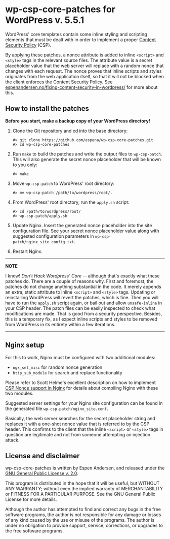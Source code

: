 # wp-csp-core-patches for WordPress v. 5.5.1

WordPress' core templates contain some inline styling and scripting elements
that must be dealt with in order to implement a proper
[Content Security Policy](https://en.wikipedia.org/wiki/Content_Security_Policy)
(CSP).

By applying these patches, a nonce attribute is added to inline `<script>`
and `<style>` tags in the relevant source files. The attribute value is a
secret placeholder value that the web server will replace with a random nonce
that changes with each request. The nonce proves that inline scripts and styles
originates from the web application itself, so that it will not be blocked when
the client enforces the Content Security Policy. See
[espenandersen.no/fixing-content-security-in-wordpress/](https://espenandersen.no/fixing-content-security-in-wordpress/)
for more about this.

## How to install the patches

**Before you start, make a backup copy of your WordPress directory!**

1. Clone the Git repository and cd into the base directory:
   ```
   #> git clone https://github.com/espena/wp-csp-core-patches.git
   #> cd wp-csp-core-patches
   ```
2. Run `make` to build the patches and write the output files to `wp-csp-patch`.
   This will also generate the secret nonce placeholder that will be
   known to you only:
   ```
   #> make
   ```
3. Move `wp-csp-patch` to WordPress' root directory:
   ```
   #> mv wp-csp-patch /path/to/wordpress/root/.
   ```
4. From WordPress' root directory, run the `apply.sh` script:
   ```
   #> cd /path/to/wordpress/root/
   #> wp-csp-patch/apply.sh
   ```
5. Update Nginx. Insert the generated nonce placeholder into the site
   configuration file. See your secret nonce placeholder value along with
   suggested configuration parameters in `wp-csp-patch/nginx_site_config.txt`.

6. Restart Nginx.
---
**NOTE**

I know! *Don't Hack Wordpress' Core* -- although that's exactly what these
patches do. There are a couple of reasons why. First and foremost, the patches
do not change anything substantial in the code. It merely appends an extra,
static attribute to inline `<script>` and `<style>` tags. Updating or
reinstalling WordPress will revert the patches, which is fine. Then you will
have to run the `apply.sh` script again, or bail out and allow `unsafe-inline`
in your CSP header. The patch files can be easily inspected to check what
modifications are made. That is good from a security perspective. Besides,
this is a temporary fix, as I expect inline scripts and styles to be removed
from WordPress in its entirety within a few iterations.

---

## Nginx setup

For this to work, Nginx must be configured with two additional modules:
* `ngx_set_misc` for random nonce generation
* `http_sub_module` for search and replace functionality

Please refer to Scott Helme's excellent description on how to implement
[CSP Nonce support in Nginx](https://scotthelme.co.uk/csp-nonce-support-in-nginx/)
for details about compiling Nginx with these two modules.

Suggested server settings for your Nginx site configuration can be found in the
generated file `wp-csp-patch/nginx_site.conf`.

Basically, the web server searches for the secret placeholder string and replaces
it with a one-shot nonce value that is referred to by the CSP header. This
confirms to the client that the inline `<script>` or `<style>` tags in question
are legitimate and not from someone attempting an injection attack.

## License and disclaimer

wp-csp-core-patches is written by Espen Andersen, and released under the
[GNU General Public License v. 2.0](https://github.com/espena/wp-csp-core-patches/blob/main/LICENSE).

This program is distributed in the hope that it will be useful, but WITHOUT ANY
WARRANTY; without even the implied warranty of MERCHANTABILITY or FITNESS FOR A
PARTICULAR PURPOSE. See the GNU General Public License for more details.

Although the author has attempted to find and correct any bugs in the free
software programs, the author is not responsible for any damage or losses of
any kind caused by the use or misuse of the programs. The author is under no
obligation to provide support, service, corrections, or upgrades
to the free software programs.
